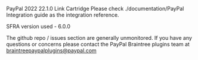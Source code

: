 PayPal 2022 22.1.0 Link Cartridge
Please check ./documentation/PayPal Integration guide as the integration reference.

SFRA version used - 6.0.0

The github repo / issues section are generally unmonitored. If you have any questions or concerns please contact the PayPal Braintree plugins team at braintreepaypalplugins@paypal.com
